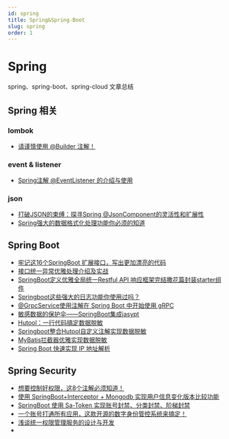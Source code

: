 ```yaml
---
id: spring
title: Spring&Spring-Boot
slug: spring
order: 1
---
```


# Spring

spring、spring-boot、spring-cloud 文章总结

## Spring 相关

### lombok

* [请谨慎使用 @Builder 注解！](https://mp.weixin.qq.com/s/yp-lvB9A5dVBrsBT3XkICA)

### event & listener

* [Spring注解 @EventListener 的介绍与使用](https://mp.weixin.qq.com/s/Je30uXF7331LX7UBZjU-Mg)

### json

* [打破JSON的束缚：探寻Spring @JsonComponent的灵活性和扩展性](https://mp.weixin.qq.com/s/9qErhPk7niC_An2lKjInqQ)
* [Spring强大的数据格式化处理功能你必须的知道](https://mp.weixin.qq.com/s/ZvgzdlbwwTB9DCBQvt0EiA)

## Spring Boot

* [牢记这16个SpringBoot 扩展接口，写出更加漂亮的代码](https://mp.weixin.qq.com/s/RwHynYEZNI8jaJK7pWiQ9A)
* [接口统一异常优雅处理介绍及实战](https://mp.weixin.qq.com/s/mc-YdPuTm9aQefroJq2A9Q)
* [SpringBoot定义优雅全局统一Restful API 响应框架完结撒花篇封装starter组件](https://mp.weixin.qq.com/s/HwtRYIHg2QHxWXdg2c99Fg)
* [Springboot这些强大的日志功能你使用过吗？](https://mp.weixin.qq.com/s/7BScVerBCQrqfk0F0v849Q)
* [@GrpcService使用注解在 Spring Boot 中开始使用 gRPC](https://mp.weixin.qq.com/s/8xNbB8a_dYb5MFunjp_AJQ)
* [敏感数据的保护伞——SpringBoot集成jasypt](https://mp.weixin.qq.com/s/OvaGRkXH6Nb3ctxmbCPeNg)
* [Hutool：一行代码搞定数据脱敏](https://mp.weixin.qq.com/s/hobcdmDDm_O4TD9cncqeMg)
* [Springboot整合Hutool自定义注解实现数据脱敏](https://mp.weixin.qq.com/s/9OYDfjVA6bDeZ8hK2z8H3w)
* [MyBatis拦截器优雅实现数据脱敏](https://mp.weixin.qq.com/s/59TgeQoRxLuOEDpyzgfmTw)
* [Spring Boot 快速实现 IP 地址解析](https://mp.weixin.qq.com/s/5h3OIa-ggg4y3Jo0d3UQ0Q)

## Spring Security

* [想要控制好权限，这8个注解必须知道！](https://mp.weixin.qq.com/s/hk-b3y708ev5qtDfqSHGyw)
* [使用 SpringBoot+Interceptor + Mongodb 实现用户信息变化版本比较功能](https://mp.weixin.qq.com/s/P4NbBJVF_F_1TcAhQyIs_w)
* [SpringBoot 使用 Sa-Token 实现账号封禁、分类封禁、阶梯封禁](https://mp.weixin.qq.com/s/WTVP9RM8JVvwZs-nG6OxhA)
* [一个账号打通所有应用，这款开源的数字身份管控系统来搞定！](https://mp.weixin.qq.com/s/EE8QHdY-4hxXW6UMgI6PBw)
* [浅谈统一权限管理服务的设计与开发](https://mp.weixin.qq.com/s/NZfs_P5mi0aC7_7yeJeNDg)
* 
